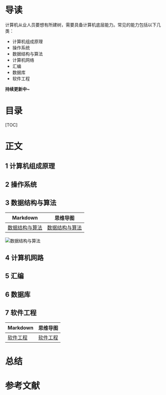 # 导读

计算机从业人员要想有所建树，需要具备计算机底层能力。常见的能力包括以下几类：

* 计算机组成原理
* 操作系统
* 数据结构与算法
* 计算机网络
* 汇编
* 数据库
* 软件工程

**持续更新中~**



# 目录

[TOC]

# 正文

## 1 计算机组成原理



## 2 操作系统



## 3 数据结构与算法

| Markdown                                                  | 思维导图                                                     |
| --------------------------------------------------------- | ------------------------------------------------------------ |
| [数据结构与算法](./docs/数据结构与算法/数据结构与算法.md) | [数据结构与算法](./docs/数据结构与算法/MindMapping/数据结构与算法.xmind) |

![数据结构与算法](https://gitee.com/struggle3014/picBed/raw/master/数据结构与算法.png)

## 4 计算机网路



## 5 汇编



## 6 数据库



## 7 软件工程

| Markdown                      | 思维导图                                              |
| ----------------------------- | ----------------------------------------------------- |
| [软件工程](./doc/软件工程.md) | [软件工程](./doc/软件工程/MindMapping/软件工程.xmind) |



# 总结





# 参考文献



